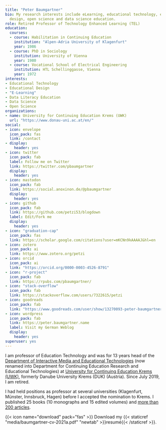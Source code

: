 ```yaml
---
title: "Peter Baumgartner"
bio: My research interests include eLearning, educational technology, educational
  design, open science and data science education.
role: Retired Professor of Technology Enhanced Learning (TEL)
education:
  courses:
  - course: Habilitation in Continuing Education
    institution: "Alpen-Adria University of Klagenfurt"
    year: 1986
  - course: PhD in Sociology
    institution: University of Vienna
    year: 1980
  - course: Vocational School of Electrical Engineering
    institution: HTL Schellinggasse, Vienna
    year: 1972
interests:
- Educational Technology
- Educational Design
- "E-Learning"
- Data Literacy Education
- Data Science
- Open Science
organizations:
- name: University for Continuing Education Krems (UWK)
  url: "https://www.donau-uni.ac.at/en/"
social:
- icon: envelope
  icon_pack: fas
  link: /contact
- display:
    header: yes
- icon: twitter
  icon_pack: fab
  label: Follow me on Twitter
  link: https://twitter.com/pbaumgartner
  display:
    header: yes
- icon: mastodon
  icon_pack: fab
  link: https://social.anoxinon.de/@pbaumgartner
  display:
    header: yes
- icon: github
  icon_pack: fab
  link: https://github.com/petzi53/blogdown
  label: Edit/Fork me
  display:
    header: yes
- icon: "graduation-cap"
  icon_pack: fas
  link: https://scholar.google.com/citations?user=mKCNn9kAAAAJ&hl=en
- icon: zotero
  icon_pack: ai
  link: https://www.zotero.org/petzi
- icon: orcid
  icon_pack: ai
  link: "https://orcid.org/0000-0003-4526-8791"
- icon: "r-project"
  icon_pack: fab
  link: https://rpubs.com/pbaumgartner/
- icon: "stack-overflow"
  icon_pack: fab
  link: https://stackoverflow.com/users/7322615/petzi
- icon: goodreads
  icon_pack: fab
  link: "https://www.goodreads.com/user/show/13270093-peter-baumgartner"
- icon: wordpress
  icon_pack: fab
  link: https://peter.baumgartner.name
  label: Visit my German Weblog
  display:
    header: yes
superuser: yes
---
```


<p>I am professor of Education Technology and was for 13 years head of the <a href="https://www.donau-uni.ac.at/en/university/faculties/education-arts-architecture/departments/continuing-education-research-educational-technologies.html">Department of Interactive Media and Educational Technologies</a> (now renamed into Department for Continuing Education Research and Educational Technologies) at <a href="https://www.donau-uni.ac.at/en">University for Continuing Education Krems (UWK)</a>, formerly Danube University Krems (DUK) (Austria). Since July 2019, I am retired.</p>

<p>I had held positions as professor at several universities (Klagenfurt, Münster, Innsbruck, Hagen) before I accepted the nomination to Krems. I published 25 books (10 monographs and 15 edited volumes) and <a href="https://portfolio.peter-baumgartner.net/publication/">more than 200 articles</a>.</p>

{{< icon name="download" pack="fas" >}} Download my {{< staticref "media/baumgartner-cv-2021a.pdf" "newtab" >}}resumé{{< /staticref >}}.

<!-- Verification for Mastodon profile metadata -->
<a rel="me" href="https://social.anoxinon.de/@pbaumgartner"></a>

